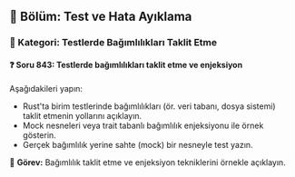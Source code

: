 ## 📘 Bölüm: Test ve Hata Ayıklama
### 🔹 Kategori: Testlerde Bağımlılıkları Taklit Etme
#### ❓ Soru 843: Testlerde bağımlılıkları taklit etme ve enjeksiyon

Aşağıdakileri yapın:

- Rust'ta birim testlerinde bağımlılıkları (ör. veri tabanı, dosya sistemi) taklit etmenin yollarını açıklayın.
- Mock nesneleri veya trait tabanlı bağımlılık enjeksiyonu ile örnek gösterin.
- Gerçek bağımlılık yerine sahte (mock) bir nesneyle test yazın.

🔧 **Görev:** Bağımlılık taklit etme ve enjeksiyon tekniklerini örnekle açıklayın.
